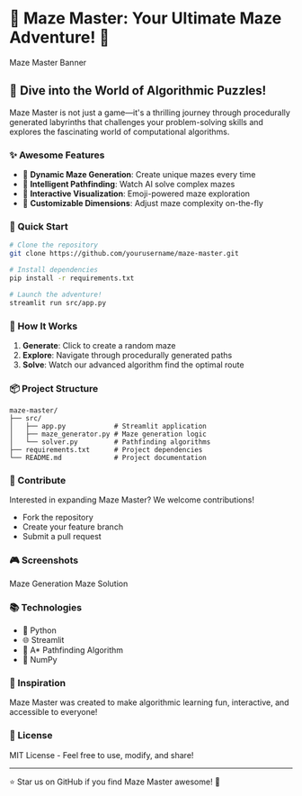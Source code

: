 # 🧩 Maze Master: Your Ultimate Maze Adventure! 🚀

Maze Master Banner

## 🌟 Dive into the World of Algorithmic Puzzles!

Maze Master is not just a game—it's a thrilling journey through procedurally generated labyrinths that challenges your problem-solving skills and explores the fascinating world of computational algorithms.

### ✨ Awesome Features

- 🎲 **Dynamic Maze Generation**: Create unique mazes every time
- 🧭 **Intelligent Pathfinding**: Watch AI solve complex mazes
- 🎨 **Interactive Visualization**: Emoji-powered maze exploration
- 🔧 **Customizable Dimensions**: Adjust maze complexity on-the-fly

### 🚀 Quick Start

```bash
# Clone the repository
git clone https://github.com/yourusername/maze-master.git

# Install dependencies
pip install -r requirements.txt

# Launch the adventure!
streamlit run src/app.py
```

### 🧠 How It Works

1. **Generate**: Click to create a random maze
2. **Explore**: Navigate through procedurally generated paths
3. **Solve**: Watch our advanced algorithm find the optimal route

### 📦 Project Structure

```
maze-master/
├── src/
│   ├── app.py            # Streamlit application
│   ├── maze_generator.py # Maze generation logic
│   └── solver.py         # Pathfinding algorithms
├── requirements.txt      # Project dependencies
└── README.md             # Project documentation
```

### 🤝 Contribute

Interested in expanding Maze Master? We welcome contributions!
- Fork the repository
- Create your feature branch
- Submit a pull request

### 🎮 Screenshots

Maze Generation
Maze Solution

### 📚 Technologies

- 🐍 Python
- 🌐 Streamlit
- 🧮 A* Pathfinding Algorithm
- 🔢 NumPy

### 🌈 Inspiration

Maze Master was created to make algorithmic learning fun, interactive, and accessible to everyone!

### 📜 License

MIT License - Feel free to use, modify, and share!

---

⭐ Star us on GitHub if you find Maze Master awesome! 🌟

